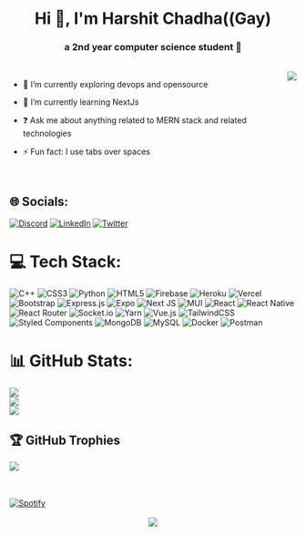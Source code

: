 <h1 align="center">Hi 👋, I'm Harshit Chadha((Gay)</h1>

### <div align="center">a 2nd year computer science student  🚀</div>  
  
  <br/>
  
  <img align="right" src="https://user-images.githubusercontent.com/62325935/194910557-5b39db09-cae8-481c-be9b-743d707a7f20.gif"/>
  

  <div align="left">

- 🔭 I’m currently exploring devops and opensource   
  

- 🌱 I’m currently learning NextJs  
  

- ❓ Ask me about anything related to MERN stack and related technologies  
  

- ⚡ Fun fact: I use tabs over spaces  

</div>
  
  

<br/>  


## 🌐 Socials:
[![Discord](https://img.shields.io/badge/Discord-%237289DA.svg?logo=discord&logoColor=white)](htttps://discord.gg/harshit0571#3473) [![LinkedIn](https://img.shields.io/badge/LinkedIn-%230077B5.svg?logo=linkedin&logoColor=white)](https://linkedin.com/in//in/harshit-chadha-682794214/) [![Twitter](https://img.shields.io/badge/Twitter-%231DA1F2.svg?logo=Twitter&logoColor=white)](https://twitter.com/harshit0571) 

# 💻 Tech Stack:
![C++](https://img.shields.io/badge/c++-%2300599C.svg?style=for-the-badge&logo=c%2B%2B&logoColor=white) ![CSS3](https://img.shields.io/badge/css3-%231572B6.svg?style=for-the-badge&logo=css3&logoColor=white) ![Python](https://img.shields.io/badge/python-3670A0?style=for-the-badge&logo=python&logoColor=ffdd54) ![HTML5](https://img.shields.io/badge/html5-%23E34F26.svg?style=for-the-badge&logo=html5&logoColor=white) ![Firebase](https://img.shields.io/badge/firebase-%23039BE5.svg?style=for-the-badge&logo=firebase) ![Heroku](https://img.shields.io/badge/heroku-%23430098.svg?style=for-the-badge&logo=heroku&logoColor=white) ![Vercel](https://img.shields.io/badge/vercel-%23000000.svg?style=for-the-badge&logo=vercel&logoColor=white) ![Bootstrap](https://img.shields.io/badge/bootstrap-%23563D7C.svg?style=for-the-badge&logo=bootstrap&logoColor=white) ![Express.js](https://img.shields.io/badge/express.js-%23404d59.svg?style=for-the-badge&logo=express&logoColor=%2361DAFB) ![Expo](https://img.shields.io/badge/expo-1C1E24?style=for-the-badge&logo=expo&logoColor=#D04A37) ![Next JS](https://img.shields.io/badge/Next-black?style=for-the-badge&logo=next.js&logoColor=white) ![MUI](https://img.shields.io/badge/MUI-%230081CB.svg?style=for-the-badge&logo=material-ui&logoColor=white) ![React](https://img.shields.io/badge/react-%2320232a.svg?style=for-the-badge&logo=react&logoColor=%2361DAFB) ![React Native](https://img.shields.io/badge/react_native-%2320232a.svg?style=for-the-badge&logo=react&logoColor=%2361DAFB) ![React Router](https://img.shields.io/badge/React_Router-CA4245?style=for-the-badge&logo=react-router&logoColor=white) ![Socket.io](https://img.shields.io/badge/Socket.io-black?style=for-the-badge&logo=socket.io&badgeColor=010101) ![Yarn](https://img.shields.io/badge/yarn-%232C8EBB.svg?style=for-the-badge&logo=yarn&logoColor=white) ![Vue.js](https://img.shields.io/badge/vuejs-%2335495e.svg?style=for-the-badge&logo=vuedotjs&logoColor=%234FC08D) ![TailwindCSS](https://img.shields.io/badge/tailwindcss-%2338B2AC.svg?style=for-the-badge&logo=tailwind-css&logoColor=white) ![Styled Components](https://img.shields.io/badge/styled--components-DB7093?style=for-the-badge&logo=styled-components&logoColor=white) ![MongoDB](https://img.shields.io/badge/MongoDB-%234ea94b.svg?style=for-the-badge&logo=mongodb&logoColor=white) ![MySQL](https://img.shields.io/badge/mysql-%2300f.svg?style=for-the-badge&logo=mysql&logoColor=white) ![Docker](https://img.shields.io/badge/docker-%230db7ed.svg?style=for-the-badge&logo=docker&logoColor=white) ![Postman](https://img.shields.io/badge/Postman-FF6C37?style=for-the-badge&logo=postman&logoColor=white)
# 📊 GitHub Stats:
![](https://github-readme-stats.vercel.app/api?username=harshit0571&theme=vue&hide_border=false&include_all_commits=false&count_private=true)<br/>
![](https://github-readme-streak-stats.herokuapp.com/?user=harshit0571&theme=vue&hide_border=false)<br/>
![](https://github-readme-stats.vercel.app/api/top-langs/?username=harshit0571&theme=vue&hide_border=false&include_all_commits=false&count_private=true&layout=compact)

## 🏆 GitHub Trophies
![](https://github-profile-trophy.vercel.app/?username=harshit0571&theme=discord&no-frame=false&no-bg=true&margin-w=4)

<br/>
<br/>
 <a href="https://open.spotify.com/user/31qflxg5dyoqmvhs7jncp5koemrm"/>
    <img src="https://spotify-recently-played-readme.vercel.app/api?user=31qflxg5dyoqmvhs7jncp5koemrm&count=1&width=1000" alt="Spotify"/>
 </a>
<br/>  
<br/>

<div align="center">
<img src="https://komarev.com/ghpvc/?username=harshit0571&&style=flat-square" align="center" /> 
</div>  


